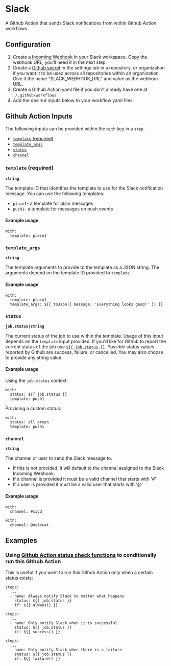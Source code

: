 # Slack

A Github Action that sends Slack notifications from within Github Action workflows.

## Configuration

1. Create a [Incoming Webhook](https://slack.com/apps/A0F7XDUAZ-incoming-webhooks) in your Slack workspace. Copy the webhook URL, you'll need it in the next step.
1. Create a [Github secret](https://docs.github.com/en/actions/reference/encrypted-secrets) in the settings tab in a repository, or organization if you want it to be used across all repositories within an organization. Give it the name "SLACK_WEBHOOK_URL" and value as the webhook URL.
1. Create a Github Action yaml file if you don't already have one at `./.github/workflows`
1. Add the desired inputs below to your workflow yaml files.

## Github Action Inputs

The following inputs can be provided within the `with` key in a `step`.

- [`template` (required)](#template)
- [`template_args`](#template_args)
- [`status`](#status)
- [`channel`](#channel)

### `template` (required)
**`string`**

The template ID that identifies the template to use for the Slack notification message. You can use the following templates: 

- `plain1`- a template for plain messages
- `push1`- a template for messages on push events

#### Example usage
```
with:
  template: plain1
```

### `template_args`
**`string`**

The template arguments to provide to the template as a JSON string. The arguments depend on the template ID provided to `template`.

#### Example usage
```
with:
  template: plain1
  template_args: ${{ toJson({ message: 'Everything looks good!' }) }}
```


### `status`
**`job.status|string`**

The current status of the job to use within the template. Usage of this input depends on the `template` input provided. If you'd like for Github to report the current status of the job use [`${{ job.status }}`](https://docs.github.com/en/actions/reference/context-and-expression-syntax-for-github-actions#job-context). Possible status values reported by Github are success, failure, or cancelled. You may also choose to provide any string value.

#### Example usage
Using the `job.status` context:
```
with:
  status: ${{ job.status }}
  template: push1
```
Providing a custom status:
```
with:
  status: all green
  template: push1
```

### `channel`
**`string`**

The channel or user to send the Slack message to.
- If this is not provided, it will default to the channel assigned to the Slack Incoming Webhook.
- If a channel is provided it must be a valid channel that starts with '#'
- If a user is provided it must be a valid user that starts with '@'

#### Example usage
```
with:
  channel: #cicd
```
```
with:
  channel: @octocat
```

## Examples

### Using [Github Action status check functions](https://docs.github.com/en/actions/reference/context-and-expression-syntax-for-github-actions#job-status-check-functions) to conditionally run this Github Action
This is useful if you want to run this Github Action only when a certain status exists:
```
steps:
  ...
  - name: Always notify Slack no matter what happens
    status: ${{ job.status }}
    if: ${{ always() }}
```
```
steps:
  ...
  - name: Only notify Slack when it is successful
    status: ${{ job.status }}
    if: ${{ success() }}
```
```
steps:
  ...
  - name: Only notify Slack when there is a failure
    status: ${{ job.status }}
    if: ${{ failure() }}
```